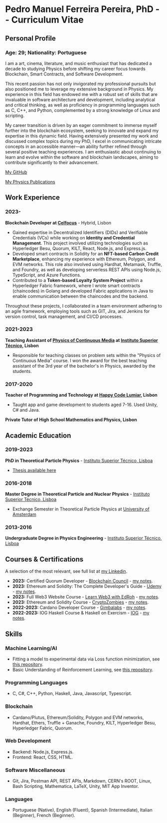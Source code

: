 # Pedro Manuel Ferreira Pereira, PhD -- Curriculum Vitae

## Personal Profile
### Age: 29; Nationality: Portuguese

I am a art, cinema, literature, and music enthusiast that has dedicated a decade to studying Physics before shifting my career focus towards Blockchain, Smart Contracts, and Software Development.

This recent passion has not only invigorated my professional pursuits but also positioned me to leverage my extensive background in Physics. My experience in this field has endowed me with a robust set of skills that are invaluable in software architecture and development, including analytical and critical thinking, as well as proficiency in programming languages such as C, C++, and Python, complemented by a strong knowledge of Linux and scripting.

My career transition is driven by an eager commitment to immerse myself further into the blockchain ecosystem, seeking to innovate and expand my expertise in this dynamic field. Having extensively presented my work and discussed complex topics during my PhD, I excel in communicating intricate concepts in an accessible manner—an ability further refined through several positive teaching experiences. I am enthusiastic about continuing to learn and evolve within the software and blockchain landscapes, aiming to contribute significantly to their advancement.

[My GitHub](https://github.com/PP144gh)

[My Physics Publications](https://inspirehep.net/authors/1638935?ui-citation-summary=true)
## Work Experience

### 2023-
**Blockchain Developer at [Celfocus](https://www.celfocus.com/)** - Hybrid, Lisbon
- Gained expertise in Decentralized Identifiers (DIDs) and Verifiable Credentials (VCs) while working on **Identity and Credential Management**. This project involved utilizing technologies such as Hyperledger Besu, Quorum, KILT, React, Node.js, and Express.js.
- Developed smart contracts in Solidity for an **NFT-based Carbon Credit Marketplace**, enhancing my experience with Ethereum, Polygon, and EVM networks. This role also involved using Hardhat, Metamask, Truffle, and Foundry, as well as developing serverless REST APIs using Node.js, TypeScript, and Azure Functions.
- Contributed to a **Token-based Loyalty System Project** within a Hyperledger Fabric framework, where I wrote smart contracts (chaincodes) in Golang and developed Fabric applications in Java to enable communication between the chaincodes and the backend.

Throughout these projects, I collaborated in a team environment adhering to an agile framework, employing tools such as GIT, Jira, and Jenkins for version control, task management, and CI/CD processes.

### 2021-2023
**Teaching Assistant of [Physics of Continuous Media](https://fenix.tecnico.ulisboa.pt/disciplinas/FMCon/2022-2023/2-semestre) at [Instituto Superior Técnico](https://www.tecnico.ulisboa.pt), Lisbon**
- Responsible for teaching classes on problem sets within the "Physics of Continuous Media" course. I won the award for the best teaching assistant of the 3rd year of the bachelor's in Physics, awarded by the students.

### 2017-2020
**Teacher of Programming and Technology at [Happy Code Lumiar](http://www.happycode.pt/), Lisbon**
- Taught app and game development to students aged 7-16. Used Unity, C# and Java.
  
**Private Tutor of High School Mathematics and Physics, Lisbon**


## Academic Education

### 2019-2023
**PhD in Theoretical Particle Physics** - [Instituto Superior Técnico, Lisboa](http://www.tecnico.ulisboa.pt)
- [Thesis available here](https://inspirehep.net/literature/2751900)

### 2016-2018
**Master Degree in Theoretical Particle and Nuclear Physics** - [Instituto Superior Técnico, Lisboa](http://www.tecnico.ulisboa.pt)
- Exchange Semester in Theoretical Particle Physics at [University of Amsterdam](https://www.uva.nl/en)

### 2013-2016
**Undergraduate Degree in Physics Engineering** - [Instituto Superior Técnico, Lisboa](http://www.tecnico.ulisboa.pt)

## Courses & Certifications

A selection of the most relevant, see full list at [my Linkedin](https://www.linkedin.com/in/pedro-m-f-pereira-9aa02bb5/).

- **2023:** Certified Quorum Developer - [Blockchain Council](https://www.credential.net/cad2e931-6604-43bb-9014-70bf7ff65963#gs.0q57qn) - [my notes](https://github.com/PP144gh/quorum-besu_tests).
- **2023:** Ethereum and Solidity: The Complete Developer's Guide - [Udemy](https://www.udemy.com/course/ethereum-and-solidity-the-complete-developers-guide/?couponCode=24T4FS22124) - [my notes](https://github.com/PP144gh/ethereum_engineer).
- **2023:** Full Web3 Website Course - [Learn Web3 with EdRoh](https://www.youtube.com/watch?v=ynFNLBP2TPs) - [my notes](https://github.com/PP144gh/Web3_Website).
- **2023:** Ethereum and Solidity Course - [CryptoZombies](https://cryptozombies.io/) - [my notes](https://github.com/PP144gh/solidity_tutorial).
- **2022-2023:** Cardano Developer Course - [Gimbalabs](https://gimbalabs.com/gimbalgrid) - [my notes](https://github.com/PP144gh/Cardano_offchain_code).
- **2022-2023:** IOG Haskell Course & Haskell on Exercism - [IOG](https://iog.io/) - [my notes](https://github.com/PP144gh/haskell_exercism).

## Skills

### Machine Learning/AI

- Fitting a model to experimental data via Loss function minimization, see [this repository](https://github.com/PP144gh/physics_code/tree/master/vlq_parameter_space_generator).
- Basic Understanding of Reinforcement Learning, see [this repository](https://github.com/PP144gh/physics_code/tree/master/reinforcement_learning).

### Programming Languages

- C, C#, C++, Python, Haskell, Java, Javascript, Typescript.

### Blockchain

- Cardano/Plutus, Ethereum/Solidity, Polygon and EVM networks, Hardhat, Ethers, Truffle + Ganache, Foundry, KILT, Hyperledger Besu, Hyperledger Fabric, Quorum.

### Web Development

- Backend: Node.js, Express.js.
- Frontend: React, CSS, HTML.

### Software Miscellaneous

- Git, Jira, Postman API, REST APIs, Markdown, CERN's ROOT, Linux, Bash Scripting, Mathematica, LaTeX, Unity, MIT App Inventor.

### Languages

- Portuguese (Native), English (Fluent), Spanish (Intermediate), Italian (Beginner), French (Beginner).


